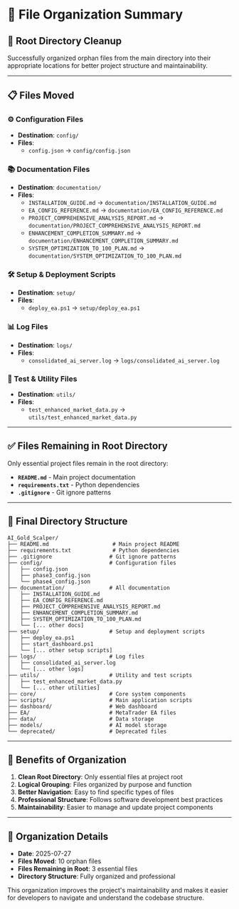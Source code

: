 # 📁 File Organization Summary

## 🎯 Root Directory Cleanup

Successfully organized orphan files from the main directory into their appropriate locations for better project structure and maintainability.

---

## 📋 Files Moved

### ⚙️ Configuration Files
- **Destination**: `config/`
- **Files**:
  - `config.json` → `config/config.json`

### 📚 Documentation Files  
- **Destination**: `documentation/`
- **Files**:
  - `INSTALLATION_GUIDE.md` → `documentation/INSTALLATION_GUIDE.md`
  - `EA_CONFIG_REFERENCE.md` → `documentation/EA_CONFIG_REFERENCE.md`
  - `PROJECT_COMPREHENSIVE_ANALYSIS_REPORT.md` → `documentation/PROJECT_COMPREHENSIVE_ANALYSIS_REPORT.md`
  - `ENHANCEMENT_COMPLETION_SUMMARY.md` → `documentation/ENHANCEMENT_COMPLETION_SUMMARY.md`
  - `SYSTEM_OPTIMIZATION_TO_100_PLAN.md` → `documentation/SYSTEM_OPTIMIZATION_TO_100_PLAN.md`

### 🛠️ Setup & Deployment Scripts
- **Destination**: `setup/`
- **Files**:
  - `deploy_ea.ps1` → `setup/deploy_ea.ps1`

### 📊 Log Files
- **Destination**: `logs/` 
- **Files**:
  - `consolidated_ai_server.log` → `logs/consolidated_ai_server.log`

### 🧪 Test & Utility Files
- **Destination**: `utils/`
- **Files**:
  - `test_enhanced_market_data.py` → `utils/test_enhanced_market_data.py`

---

## ✅ Files Remaining in Root Directory

Only essential project files remain in the root directory:

- **`README.md`** - Main project documentation
- **`requirements.txt`** - Python dependencies  
- **`.gitignore`** - Git ignore patterns

---

## 📂 Final Directory Structure

```
AI_Gold_Scalper/
├── README.md                    # Main project README
├── requirements.txt             # Python dependencies
├── .gitignore                  # Git ignore patterns
├── config/                     # Configuration files
│   ├── config.json
│   ├── phase3_config.json
│   └── phase4_config.json
├── documentation/              # All documentation
│   ├── INSTALLATION_GUIDE.md
│   ├── EA_CONFIG_REFERENCE.md
│   ├── PROJECT_COMPREHENSIVE_ANALYSIS_REPORT.md
│   ├── ENHANCEMENT_COMPLETION_SUMMARY.md
│   ├── SYSTEM_OPTIMIZATION_TO_100_PLAN.md
│   └── [... other docs]
├── setup/                      # Setup and deployment scripts
│   ├── deploy_ea.ps1
│   ├── start_dashboard.ps1
│   └── [... other setup scripts]
├── logs/                       # Log files
│   ├── consolidated_ai_server.log
│   └── [... other logs]
├── utils/                      # Utility and test scripts
│   ├── test_enhanced_market_data.py
│   └── [... other utilities]
├── core/                       # Core system components
├── scripts/                    # Main application scripts
├── dashboard/                  # Web dashboard
├── EA/                         # MetaTrader EA files
├── data/                       # Data storage
├── models/                     # AI model storage
└── deprecated/                 # Deprecated files
```

---

## 🎯 Benefits of Organization

1. **Clean Root Directory**: Only essential files at project root
2. **Logical Grouping**: Files organized by purpose and function
3. **Better Navigation**: Easy to find specific types of files
4. **Professional Structure**: Follows software development best practices
5. **Maintainability**: Easier to manage and update project components

---

## 📅 Organization Details

- **Date**: 2025-07-27
- **Files Moved**: 10 orphan files
- **Files Remaining in Root**: 3 essential files
- **Directory Structure**: Fully organized and professional

This organization improves the project's maintainability and makes it easier for developers to navigate and understand the codebase structure.
